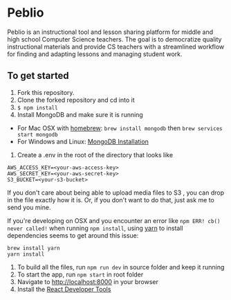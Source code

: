 # Peblio

Peblio is an instructional tool and lesson sharing platform for middle and high school Computer Science teachers. The goal is to democratize quality instructional materials and provide CS teachers with a streamlined workflow for finding and adapting lessons and managing student work.

## To get started

1. Fork this repository.
1. Clone the forked repository and cd into it
1. `$ npm install`
1. Install MongoDB and make sure it is running
  * For Mac OSX with [homebrew](https://brew.sh/): `brew install mongodb` then `brew services start mongodb`
  * For Windows and Linux: [MongoDB Installation](https://docs.mongodb.com/manual/installation/)
1. Create a .env in the root of the directory that looks like
```
AWS_ACCESS_KEY=<your-aws-access-key>
AWS_SECRET_KEY=<your-aws-secret-key>
S3_BUCKET=<your-s3-bucket>
 ```
 If you don't care about being able to upload media files to S3 , you can drop in the file exactly how it is. Or, if you don't want to do that, just ask me to send you mine.

If you're developing on OSX and you encounter an error like `npm ERR! cb() never called!` when running `npm install`, using [yarn](https://yarnpkg.com/lang/en/) to install dependencies seems to get around this issue:
```
brew install yarn
yarn install
```
1. To build all the files, run `npm run dev` in source folder and keep it running
1. To start the app, run `npm start` in root folder
1. Navigate to [http://localhost:8000](http://localhost:8000) in your browser
1. Install the [React Developer Tools](https://chrome.google.com/webstore/detail/react-developer-tools/fmkadmapgofadopljbjfkapdkoienihi?hl=en)
